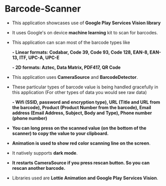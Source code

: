 # Barcode-Scanner

- This application showcases use of <b>Google Play Services Vision library</b>

- It uses Google's on device <b>machine learning</b> kit to scan for barcodes.
                
                
- This application can scan most of the barcode types like
   
   <b> - Linear formats: Codabar, Code 39, Code 93, Code 128, EAN-8, EAN-13, ITF, UPC-A, UPC-E</b>
   
   <b> - 2D formats: Aztec, Data Matrix, PDF417, QR Code</b>
                
                
- This application uses <b>CameraSource</b> and <b>BarcodeDetector</b>.

- These particular types of barcode value is being handled gracefully in this application (For other types of data you would see raw data)
                
    <b>- Wifi (SSID, password and encryption type),
                URL (Title and URL from the barcode), Product (Product Number from the barcode),
                Email address (Email Address, Subject, Body and Type), Phone number (phone number)</b>
- <b>You can long press on the scanned value (on the bottom of the scanner) to copy the value to your clipboard.</b>
- <b>Animation is used to show red color scanning line on the screen</b>.
- It natively supports <b>dark mode</b>.
- <b>It restarts CameraSource if you press rescan button. So you can rescan another barcode.</b>
- Libraries used are <b>Lottie Animation and Google Play Services Vision</b>.

